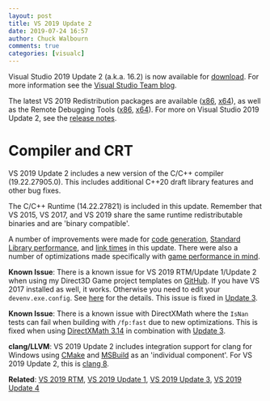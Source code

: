 ```yaml
---
layout: post
title: VS 2019 Update 2
date: 2019-07-24 16:57
author: Chuck Walbourn
comments: true
categories: [visualc]
---
```


Visual Studio 2019 Update 2 (a.k.a. 16.2) is now available for [download](https://visualstudio.microsoft.com/downloads/). For more information see the [Visual Studio Team blog](https://devblogs.microsoft.com/visualstudio/visual-studio-2019-version-16-2-generally-available-and-16-3-preview-1/).
<!--more-->

The latest VS 2019 Redistribution packages are available ([x86](https://aka.ms/vs/16/release/VC_redist.x86.exe), [x64](https://aka.ms/vs/16/release/VC_redist.x64.exe)), as well as the Remote Debugging Tools ([x86](https://aka.ms/vs/16/release/RemoteTools.x86ret.enu.exe), [x64](https://aka.ms/vs/16/release/RemoteTools.amd64ret.enu.exe)). For more on Visual Studio 2019 Update 2, see the [release notes](https://docs.microsoft.com/en-us/visualstudio/releases/2019/release-notes#16.2.0).

<h1>Compiler and CRT</h1>

VS 2019 Update 2 includes a new version of the C/C++ compiler (19.22.27905.0). This includes additional C++20 draft library features and other bug fixes.

The C/C++ Runtime (14.22.27821) is included in this update. Remember that VS 2015, VS 2017, and VS 2019 share the same runtime redistributable binaries and are 'binary compatible'.

A number of improvements were made for [code generation](https://devblogs.microsoft.com/cppblog/msvc-backend-updates-in-visual-studio-2019-version-16-2/), [Standard Library performance](https://devblogs.microsoft.com/cppblog/improving-the-performance-of-standard-library-functions/), and [link times](https://devblogs.microsoft.com/cppblog/improved-linker-fundamentals-in-visual-studio-2019/) in this update. There were also a number of optimizations made specifically with [game performance in mind](https://devblogs.microsoft.com/cppblog/game-performance-improvements-in-visual-studio-2019-version-16-2/).

<strong>Known Issue</strong>: There is a known issue for VS 2019 RTM/Update 1/Update 2 when using my Direct3D Game project templates on [GitHub](https://github.com/walbourn/directx-vs-templates/releases). If you have VS 2017 installed as well, it works. Otherwise you need to edit your ``devenv.exe.config``. See [here](https://developercommunity.visualstudio.com/content/problem/572125/visual-studio-2019-doesnt-handle-14000-assembly-re.html) for the details. This issue is fixed in [Update 3](https://walbourn.github.io/vs-2019-update-3/).

<strong>Known Issue</strong>: There is a known issue with DirectXMath where the <code>IsNan</code> tests can fail when building with <code>/fp:fast</code> due to new optimizations. This is fixed when using [DirectXMath 3.14](https://github.com/microsoft/DirectXMath/releases/tag/aug2019) in combination with [Update 3](https://walbourn.github.io/vs-2019-update-3/).

<strong>clang/LLVM</strong>: VS 2019 Update 2 includes integration support for clang for Windows using [CMake](https://devblogs.microsoft.com/cppblog/visual-studio-cmake-support-clang-llvm-cmake-3-14-vcpkg-and-performance-improvements/) and [MSBuild](https://devblogs.microsoft.com/cppblog/clang-llvm-support-for-msbuild-projects/) as an 'individual component'. For VS 2019 Update 2, this is [clang 8](https://releases.llvm.org/8.0.0/tools/clang/docs/ReleaseNotes.html).

<strong>Related</strong>: <a href="https://walbourn.github.io/visual-studio-2019/">VS 2019 RTM</a>, <a href="https://walbourn.github.io/vs-2019-update-1/">VS 2019 Update 1</a>, <a href="https://walbourn.github.io/vs-2019-update-3/">VS 2019 Update 3</a>, <a href="https://walbourn.github.io/vs-2019-update-4/">VS 2019 Update 4</a>

